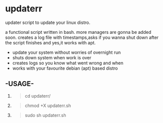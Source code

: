 # updaterr
updater script to update your linux distro.

a functional script written in bash.
more managers are gonna be added soon. creates a log file with timestamps,asks if you wanna shut down after the script finishes and yes,it works with apt.

* update your system without worries of overnight run
* shuts down system when work is over
* creates logs so you know what went wrong and when
* works with your favourite debian (apt) based distro

-USAGE-
--------
1.  > cd updaterr/

2.  > chmod +X updaterr.sh

3.  > sudo sh updaterr.sh
